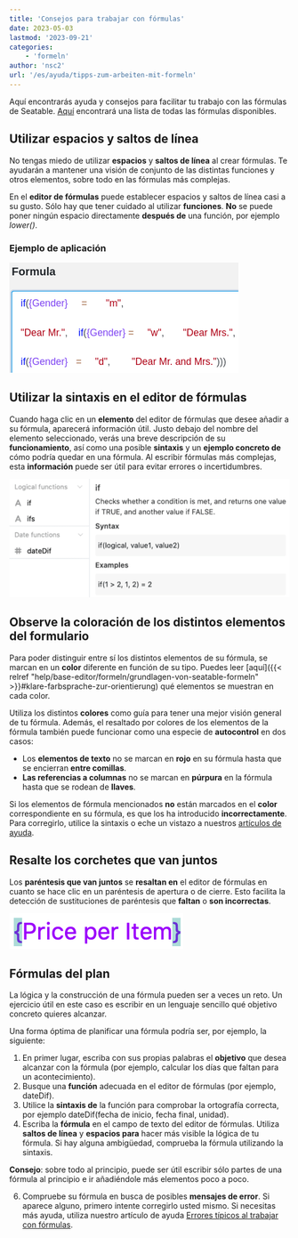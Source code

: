 ```yaml
---
title: 'Consejos para trabajar con fórmulas'
date: 2023-05-03
lastmod: '2023-09-21'
categories:
    - 'formeln'
author: 'nsc2'
url: '/es/ayuda/tipps-zum-arbeiten-mit-formeln'
---
```


Aquí encontrarás ayuda y consejos para facilitar tu trabajo con las fórmulas de Seatable. [Aquí](https://seatable.io/es/docs/formeln/formelreferenz/) encontrará una lista de todas las fórmulas disponibles.

## Utilizar espacios y saltos de línea

No tengas miedo de utilizar **espacios** y **saltos de línea** al crear fórmulas. Te ayudarán a mantener una visión de conjunto de las distintas funciones y otros elementos, sobre todo en las fórmulas más complejas.

En el **editor de fórmulas** puede establecer espacios y saltos de línea casi a su gusto. Sólo hay que tener cuidado al utilizar **funciones**. **No** se puede poner ningún espacio directamente **después de** una función, por ejemplo _lower()_.

### Ejemplo de aplicación

![Los espacios y saltos de línea pueden establecerse casi arbitrariamente en el asistente de fórmulas. Las únicas excepciones son las funciones.](images/benutzen-Sie-leerzeichen-und-spaltenumbrueche.png)

## Utilizar la sintaxis en el editor de fórmulas

Cuando haga clic en un **elemento** del editor de fórmulas que desee añadir a su fórmula, aparecerá información útil. Justo debajo del nombre del elemento seleccionado, verás una breve descripción de su **funcionamiento**, así como una posible **sintaxis** y un **ejemplo concreto de** cómo podría quedar en una fórmula. Al escribir fórmulas más complejas, esta **información** puede ser útil para evitar errores o incertidumbres.

![Información sobre un elemento del asistente de fórmulas](images/Informationen-zu-einem-Element.png)

## Observe la coloración de los distintos elementos del formulario

Para poder distinguir entre sí los distintos elementos de su fórmula, se marcan en un **color** diferente en función de su tipo. Puedes leer [aquí]({{< relref "help/base-editor/formeln/grundlagen-von-seatable-formeln" >}}#klare-farbsprache-zur-orientierung) qué elementos se muestran en cada color.

Utiliza los distintos **colores** como guía para tener una mejor visión general de tu fórmula. Además, el resaltado por colores de los elementos de la fórmula también puede funcionar como una especie de **autocontrol** en dos casos:

- Los **elementos de texto** no se marcan en **rojo** en su fórmula hasta que se encierran **entre comillas**.
- **Las referencias a columnas** no se marcan en **púrpura** en la fórmula hasta que se rodean de **llaves**.

Si los elementos de fórmula mencionados **no** están marcados en el **color** correspondiente en su fórmula, es que los ha introducido **incorrectamente**. Para corregirlo, utilice la sintaxis o eche un vistazo a nuestros [artículos de ayuda](https://seatable.io/es/docs-category/formeln/).

## Resalte los corchetes que van juntos

Los **paréntesis que van juntos** se **resaltan en** el editor de fórmulas en cuanto se hace clic en un paréntesis de apertura o de cierre. Esto facilita la detección de sustituciones de paréntesis que **faltan** o **son incorrectas**.

![Los corchetes de apertura y cierre siempre aparecen resaltados en el editor de fórmulas](images/example-brackets.png)

## Fórmulas del plan

La lógica y la construcción de una fórmula pueden ser a veces un reto. Un ejercicio útil en este caso es escribir en un lenguaje sencillo qué objetivo concreto quieres alcanzar.

Una forma óptima de planificar una fórmula podría ser, por ejemplo, la siguiente:

1. En primer lugar, escriba con sus propias palabras el **objetivo** que desea alcanzar con la fórmula (por ejemplo, calcular los días que faltan para un acontecimiento).
2. Busque una **función** adecuada en el editor de fórmulas (por ejemplo, dateDif).
3. Utilice la **sintaxis de** la función para comprobar la ortografía correcta, por ejemplo dateDif(fecha de inicio, fecha final, unidad).
4. Escriba la **fórmula** en el campo de texto del editor de fórmulas. Utiliza **saltos de línea** y **espacios para** hacer más visible la lógica de tu fórmula. Si hay alguna ambigüedad, comprueba la fórmula utilizando la sintaxis.

**Consejo**: sobre todo al principio, puede ser útil escribir sólo partes de una fórmula al principio e ir añadiéndole más elementos poco a poco.

6. Compruebe su fórmula en busca de posibles **mensajes de error**. Si aparece alguno, primero intente corregirlo usted mismo. Si necesitas más ayuda, utiliza nuestro artículo de ayuda [Errores típicos al trabajar con fórmulas](https://seatable.io/es/docs/formeln/typische-fehler-beim-arbeiten-mit-formeln/).
